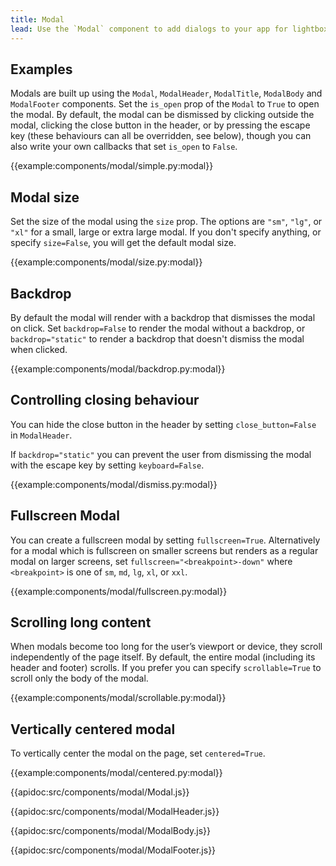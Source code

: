 ```yaml
---
title: Modal
lead: Use the `Modal` component to add dialogs to your app for lightboxes, user notifications, or completely custom content.
---
```


## Examples

Modals are built up using the `Modal`, `ModalHeader`, `ModalTitle`, `ModalBody` and `ModalFooter` components. Set the `is_open` prop of the `Modal` to `True` to open the modal. By default, the modal can be dismissed by clicking outside the modal, clicking the close button in the header, or by pressing the escape key (these behaviours can all be overridden, see below), though you can also write your own callbacks that set `is_open` to `False`.

{{example:components/modal/simple.py:modal}}

## Modal size

Set the size of the modal using the `size` prop. The options are `"sm"`, `"lg"`, or `"xl"` for a small, large or extra large modal. If you don't specify anything, or specify `size=False`, you will get the default modal size.

{{example:components/modal/size.py:modal}}

## Backdrop

By default the modal will render with a backdrop that dismisses the modal on click. Set `backdrop=False` to render the modal without a backdrop, or `backdrop="static"` to render a backdrop that doesn't dismiss the modal when clicked.

{{example:components/modal/backdrop.py:modal}}

## Controlling closing behaviour

You can hide the close button in the header by setting `close_button=False` in `ModalHeader`.

If `backdrop="static"` you can prevent the user from dismissing the modal with the escape key by setting `keyboard=False`.

{{example:components/modal/dismiss.py:modal}}

## Fullscreen Modal

You can create a fullscreen modal by setting `fullscreen=True`. Alternatively for a modal which is fullscreen on smaller screens but renders as a regular modal on larger screens, set `fullscreen="<breakpoint>-down"` where `<breakpoint>` is one of `sm`, `md`, `lg`, `xl`, or `xxl`.

{{example:components/modal/fullscreen.py:modal}}

## Scrolling long content

When modals become too long for the user’s viewport or device, they scroll independently of the page itself. By default, the entire modal (including its header and footer) scrolls. If you prefer you can specify `scrollable=True` to scroll only the body of the modal.

{{example:components/modal/scrollable.py:modal}}

## Vertically centered modal

To vertically center the modal on the page, set `centered=True`.

{{example:components/modal/centered.py:modal}}

{{apidoc:src/components/modal/Modal.js}}

{{apidoc:src/components/modal/ModalHeader.js}}

{{apidoc:src/components/modal/ModalBody.js}}

{{apidoc:src/components/modal/ModalFooter.js}}
